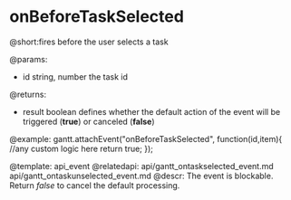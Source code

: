 onBeforeTaskSelected
=============

@short:fires before the user selects a task 
	

@params:
- id	string, number	the task id


@returns:  
  - result     boolean       defines whether the default action of the event will be triggered (<b>true</b>) or canceled (<b>false</b>) 
 
@example:
gantt.attachEvent("onBeforeTaskSelected", function(id,item){
    //any custom logic here
	return true;
});

@template:	api_event
@relatedapi:
	api/gantt_ontaskselected_event.md
    api/gantt_ontaskunselected_event.md
@descr:
The event is blockable. Return *false* to cancel the default processing.
